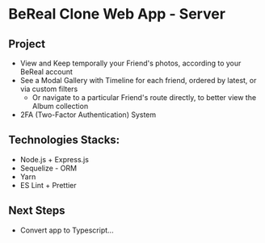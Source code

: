 # BeReal Clone Web App - Server

## Project

- View and Keep temporally your Friend's photos, according to your BeReal account
- See a Modal Gallery with Timeline for each friend, ordered by latest, or via custom filters
  - Or navigate to a particular Friend's route directly, to better view the Album collection
- 2FA (Two-Factor Authentication) System

## Technologies Stacks:

- Node.js + Express.js
- Sequelize - ORM
- Yarn
- ES Lint + Prettier

## Next Steps

- Convert app to Typescript...